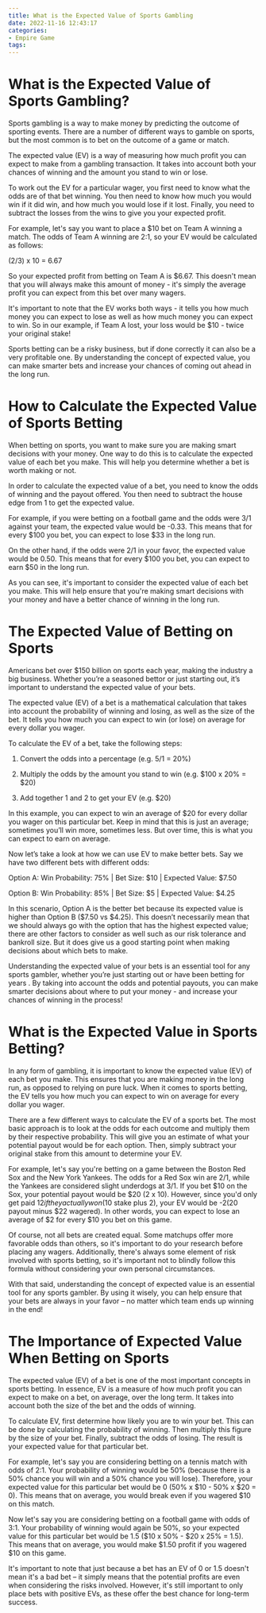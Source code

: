 ```yaml
---
title: What is the Expected Value of Sports Gambling
date: 2022-11-16 12:43:17
categories:
- Empire Game
tags:
---
```



#  What is the Expected Value of Sports Gambling?

 Sports gambling is a way to make money by predicting the outcome of sporting events. There are a number of different ways to gamble on sports, but the most common is to bet on the outcome of a game or match.

The expected value (EV) is a way of measuring how much profit you can expect to make from a gambling transaction. It takes into account both your chances of winning and the amount you stand to win or lose.

To work out the EV for a particular wager, you first need to know what the odds are of that bet winning. You then need to know how much you would win if it did win, and how much you would lose if it lost. Finally, you need to subtract the losses from the wins to give you your expected profit.

For example, let's say you want to place a $10 bet on Team A winning a match. The odds of Team A winning are 2:1, so your EV would be calculated as follows:

(2/3) x 10 = 6.67

So your expected profit from betting on Team A is $6.67. This doesn't mean that you will always make this amount of money - it's simply the average profit you can expect from this bet over many wagers.

It's important to note that the EV works both ways - it tells you how much money you can expect to lose as well as how much money you can expect to win. So in our example, if Team A lost, your loss would be $10 - twice your original stake!

Sports betting can be a risky business, but if done correctly it can also be a very profitable one. By understanding the concept of expected value, you can make smarter bets and increase your chances of coming out ahead in the long run.

#  How to Calculate the Expected Value of Sports Betting

When betting on sports, you want to make sure you are making smart decisions with your money. One way to do this is to calculate the expected value of each bet you make. This will help you determine whether a bet is worth making or not.

In order to calculate the expected value of a bet, you need to know the odds of winning and the payout offered. You then need to subtract the house edge from 1 to get the expected value.

For example, if you were betting on a football game and the odds were 3/1 against your team, the expected value would be -0.33. This means that for every $100 you bet, you can expect to lose $33 in the long run.

On the other hand, if the odds were 2/1 in your favor, the expected value would be 0.50. This means that for every $100 you bet, you can expect to earn $50 in the long run.

As you can see, it's important to consider the expected value of each bet you make. This will help ensure that you're making smart decisions with your money and have a better chance of winning in the long run.

#  The Expected Value of Betting on Sports

Americans bet over $150 billion on sports each year, making the industry a big business. Whether you’re a seasoned bettor or just starting out, it’s important to understand the expected value of your bets.

The expected value (EV) of a bet is a mathematical calculation that takes into account the probability of winning and losing, as well as the size of the bet. It tells you how much you can expect to win (or lose) on average for every dollar you wager.

To calculate the EV of a bet, take the following steps:

1. Convert the odds into a percentage (e.g. 5/1 = 20%)

2. Multiply the odds by the amount you stand to win (e.g. $100 x 20% = $20)

3. Add together 1 and 2 to get your EV (e.g. $20)

In this example, you can expect to win an average of $20 for every dollar you wager on this particular bet. Keep in mind that this is just an average; sometimes you’ll win more, sometimes less. But over time, this is what you can expect to earn on average.

Now let’s take a look at how we can use EV to make better bets. Say we have two different bets with different odds:

Option A: Win Probability: 75% | Bet Size: $10 | Expected Value: $7.50

Option B: Win Probability: 85% | Bet Size: $5 | Expected Value: $4.25</strong>



   In this scenario, Option A is the better bet because its expected value is higher than Option B ($7.50 vs $4.25). This doesn’t necessarily mean that we should always go with the option that has the highest expected value; there are other factors to consider as well such as our risk tolerance and bankroll size. But it does give us a good starting point when making decisions about which bets to make.</p>  <p> Understanding the expected value of your bets is an essential tool for any sports gambler, whether you’re just starting out or have been betting for years . By taking into account the odds and potential payouts, you can make smarter decisions about where to put your money - and increase your chances of winning in the process!

#  What is the Expected Value in Sports Betting?

In any form of gambling, it is important to know the expected value (EV) of each bet you make. This ensures that you are making money in the long run, as opposed to relying on pure luck. When it comes to sports betting, the EV tells you how much you can expect to win on average for every dollar you wager.

There are a few different ways to calculate the EV of a sports bet. The most basic approach is to look at the odds for each outcome and multiply them by their respective probability. This will give you an estimate of what your potential payout would be for each option. Then, simply subtract your original stake from this amount to determine your EV.

For example, let's say you're betting on a game between the Boston Red Sox and the New York Yankees. The odds for a Red Sox win are 2/1, while the Yankees are considered slight underdogs at 3/1. If you bet $10 on the Sox, your potential payout would be $20 (2 x 10). However, since you'd only get paid $12 if they actually won ($10 stake plus 2), your EV would be -$2 ($20 payout minus $22 wagered). In other words, you can expect to lose an average of $2 for every $10 you bet on this game.

Of course, not all bets are created equal. Some matchups offer more favorable odds than others, so it's important to do your research before placing any wagers. Additionally, there's always some element of risk involved with sports betting, so it's important not to blindly follow this formula without considering your own personal circumstances.

With that said, understanding the concept of expected value is an essential tool for any sports gambler. By using it wisely, you can help ensure that your bets are always in your favor – no matter which team ends up winning in the end!

#  The Importance of Expected Value When Betting on Sports

The expected value (EV) of a bet is one of the most important concepts in sports betting. In essence, EV is a measure of how much profit you can expect to make on a bet, on average, over the long term. It takes into account both the size of the bet and the odds of winning.

To calculate EV, first determine how likely you are to win your bet. This can be done by calculating the probability of winning. Then multiply this figure by the size of your bet. Finally, subtract the odds of losing. The result is your expected value for that particular bet.

For example, let's say you are considering betting on a tennis match with odds of 2:1. Your probability of winning would be 50% (because there is a 50% chance you will win and a 50% chance you will lose). Therefore, your expected value for this particular bet would be 0 (50% x $10 - 50% x $20 = 0). This means that on average, you would break even if you wagered $10 on this match.

Now let's say you are considering betting on a football game with odds of 3:1. Your probability of winning would again be 50%, so your expected value for this particular bet would be 1.5 ($10 x 50% - $20 x 25% = 1.5). This means that on average, you would make $1.50 profit if you wagered $10 on this game.

It's important to note that just because a bet has an EV of 0 or 1.5 doesn't mean it's a bad bet – it simply means that the potential profits are even when considering the risks involved. However, it's still important to only place bets with positive EVs, as these offer the best chance for long-term success.